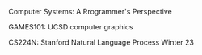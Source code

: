 Computer Systems: A Rrogrammer's Perspective

GAMES101: UCSD computer graphics

CS224N: Stanford Natural Language Process Winter 23